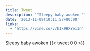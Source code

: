 ```yaml
---
title: Tweet
description: '"Sleepy baby awoken "'
date: '2013-11-09T10:11:57+00:00'
links:
  - 'https://vine.co/v/hIx9HXYeiIn'
---
```

Sleepy baby awoken 
      {{< tweet 0 0 >}}
    
